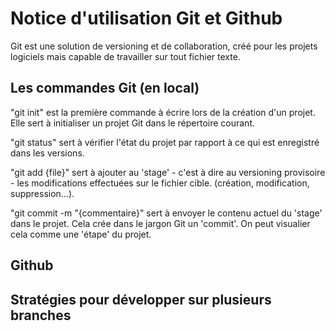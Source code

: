# Notice d'utilisation Git et Github

Git est une solution de versioning et de collaboration, créé pour les projets logiciels mais capable de travailler sur tout fichier texte.

## Les commandes Git (en local)

"git init" est la première commande à écrire lors de la création d'un projet. Elle sert à initialiser un projet Git dans le répertoire courant.

"git status" sert à vérifier l'état du projet par rapport à ce qui est enregistré dans les versions.

"git add {file}" sert à ajouter au 'stage' - c'est à dire au versioning provisoire - les modifications effectuées sur le fichier cible. (création, modification, suppression...).

"git commit -m "{commentaire}" sert à envoyer le contenu actuel du 'stage' dans le projet. Cela crée dans le jargon Git un 'commit'. On peut visualier cela comme une 'étape' du projet.

## Github 



## Stratégies pour développer sur plusieurs branches


